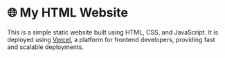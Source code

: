 # 🌐 My HTML Website

This is a simple static website built using HTML, CSS, and JavaScript. It is deployed using [Vercel](https://vercel.com), a platform for frontend developers, providing fast and scalable deployments.






